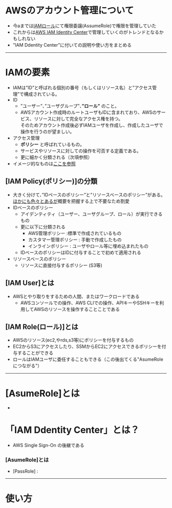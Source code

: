 # AWSのアカウント管理について
- 今aまでは[IAMロール](https://docs.aws.amazon.com/ja_jp/IAM/latest/UserGuide/introduction.html)にて権限委譲(AssumeRole)で権限を管理していた
- これからは[AWS IAM Identity Center](https://docs.aws.amazon.com/ja_jp/singlesignon/latest/userguide/what-is.html)で管理していくのがトレンドとなるかもしれない
- ”IAM Ddentity Center”に付いての説明や使い方をまとめる

---

# IAMの要素
- IAMは”ID”と呼ばれる個別の番号（もしくはリソース名）と”アクセス管理”で構成されている。
- ID
  - ”ユーザー”、”ユーザグループ”、**”ロール”** のこと。
  - AWSアカウント作成時のルートユーザもIDに含まれており、AWSのサービス、リソースに対して完全なアクセス権を持つ。   
    そのためアカウント作成後必ずIAMユーザを作成し、作成したユーザで操作を行うのが望ましい。 
- アクセス管理
  - **ポリシー** と呼ばれているもの。
  - サービスやリソースに対しての操作を可否する定義である。
  - 更に細かく分類される（次項参照）
- イメージ的なものは[ここを参照](https://docs.aws.amazon.com/ja_jp/IAM/latest/UserGuide/intro-structure.html)

## [IAM Policy(ポリシー)]の分類
- 大きく分けて、”IDペースのポリシー”と”リソースベースのポリシー”がある。[ほかにも色々とあるが](https://docs.aws.amazon.com/ja_jp/IAM/latest/UserGuide/access_policies.html#policies_id-based)概要を把握する上で不要なため割愛
- IDベースのポリシー
   - アイデンティティ（ユーザー、ユーザグループ、ロール）が実行できるもの
   - 更に以下に分類される
      - AWS管理ポリシー :標準で作成されているもの
      - カスタマー管理ポリシー : 手動で作成したもの
      - インラインポリシー : ユーザやロール等に埋め込まれたもの
   - IDベースのポリシーはIDに付与することで初めて適用される
- リソースベースのポリシー
   - リソースに直接付与するポリシー  (S3等) 

## [IAM User]とは
- AWSとやり取りをするための人間、またはワークロードである
  - AWSコンソールでの操作、AWS CLIでの操作、APIキーやSSHキーを利用してAWSのリソースを操作することことである

## [IAM Role(ロール)]とは
- AWSのリソース(ec2,やrds,s3等)にポリシーを付与するもの
- EC2からS3にアクセスしたり、SSMからEC2にアクセスできるポリシーを付与することができる
- ロールはIAMユーザに委任することもできる（この後出てくる"AsumeRoleにつながる"）

---
# [AsumeRole]とは
- 

# 「IAM Ddentity Center」とは？
- AWS Single Sign-On の後継である
### [AsumeRole]とは
- [PassRole] : 
---
# 使い方
